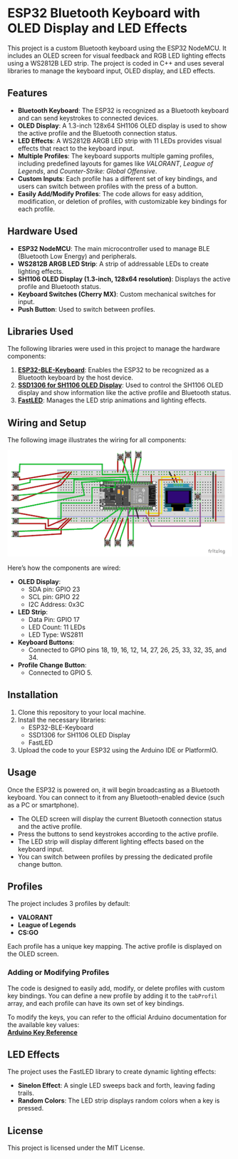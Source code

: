 # ESP32 Bluetooth Keyboard with OLED Display and LED Effects

This project is a custom Bluetooth keyboard using the ESP32 NodeMCU. It includes an OLED screen for visual feedback and RGB LED lighting effects using a WS2812B LED strip. The project is coded in C++ and uses several libraries to manage the keyboard input, OLED display, and LED effects.

## Features

- **Bluetooth Keyboard**: The ESP32 is recognized as a Bluetooth keyboard and can send keystrokes to connected devices.
- **OLED Display**: A 1.3-inch 128x64 SH1106 OLED display is used to show the active profile and the Bluetooth connection status.
- **LED Effects**: A WS2812B ARGB LED strip with 11 LEDs provides visual effects that react to the keyboard input.
- **Multiple Profiles**: The keyboard supports multiple gaming profiles, including predefined layouts for games like *VALORANT*, *League of Legends*, and *Counter-Strike: Global Offensive*.
- **Custom Inputs**: Each profile has a different set of key bindings, and users can switch between profiles with the press of a button.
- **Easily Add/Modify Profiles**: The code allows for easy addition, modification, or deletion of profiles, with customizable key bindings for each profile.

## Hardware Used

- **ESP32 NodeMCU**: The main microcontroller used to manage BLE (Bluetooth Low Energy) and peripherals.
- **WS2812B ARGB LED Strip**: A strip of addressable LEDs to create lighting effects.
- **SH1106 OLED Display (1.3-inch, 128x64 resolution)**: Displays the active profile and Bluetooth status.
- **Keyboard Switches (Cherry MX)**: Custom mechanical switches for input.
- **Push Button**: Used to switch between profiles.

## Libraries Used

The following libraries were used in this project to manage the hardware components:

1. **[ESP32-BLE-Keyboard](https://github.com/T-vK/ESP32-BLE-Keyboard)**: Enables the ESP32 to be recognized as a Bluetooth keyboard by the host device.
2. **[SSD1306 for SH1106 OLED Display](https://github.com/ThingPulse/esp8266-oled-ssd1306)**: Used to control the SH1106 OLED display and show information like the active profile and Bluetooth status.
3. **[FastLED](https://github.com/FastLED/FastLED)**: Manages the LED strip animations and lighting effects.

## Wiring and Setup

The following image illustrates the wiring for all components:

![Wiring Diagram](wiring.png)

Here’s how the components are wired:

- **OLED Display**:  
  - SDA pin: GPIO 23  
  - SCL pin: GPIO 22  
  - I2C Address: 0x3C
- **LED Strip**:  
  - Data Pin: GPIO 17  
  - LED Count: 11 LEDs  
  - LED Type: WS2811
- **Keyboard Buttons**:  
  - Connected to GPIO pins 18, 19, 16, 12, 14, 27, 26, 25, 33, 32, 35, and 34.
- **Profile Change Button**:  
  - Connected to GPIO 5.

## Installation

1. Clone this repository to your local machine.
2. Install the necessary libraries:
   - ESP32-BLE-Keyboard
   - SSD1306 for SH1106 OLED Display
   - FastLED
3. Upload the code to your ESP32 using the Arduino IDE or PlatformIO.

## Usage

Once the ESP32 is powered on, it will begin broadcasting as a Bluetooth keyboard. You can connect to it from any Bluetooth-enabled device (such as a PC or smartphone). 

- The OLED screen will display the current Bluetooth connection status and the active profile.
- Press the buttons to send keystrokes according to the active profile.
- The LED strip will display different lighting effects based on the keyboard input.
- You can switch between profiles by pressing the dedicated profile change button.

## Profiles

The project includes 3 profiles by default:
- **VALORANT**  
- **League of Legends**  
- **CS:GO**

Each profile has a unique key mapping. The active profile is displayed on the OLED screen.

### Adding or Modifying Profiles

The code is designed to easily add, modify, or delete profiles with custom key bindings. You can define a new profile by adding it to the `tabProfil` array, and each profile can have its own set of key bindings.

To modify the keys, you can refer to the official Arduino documentation for the available key values:  
**[Arduino Key Reference](https://www.arduino.cc/reference/en/language/functions/usb/keyboard/keyboardmodifiers/)**

## LED Effects

The project uses the FastLED library to create dynamic lighting effects:
- **Sinelon Effect**: A single LED sweeps back and forth, leaving fading trails.
- **Random Colors**: The LED strip displays random colors when a key is pressed.

## License

This project is licensed under the MIT License.

